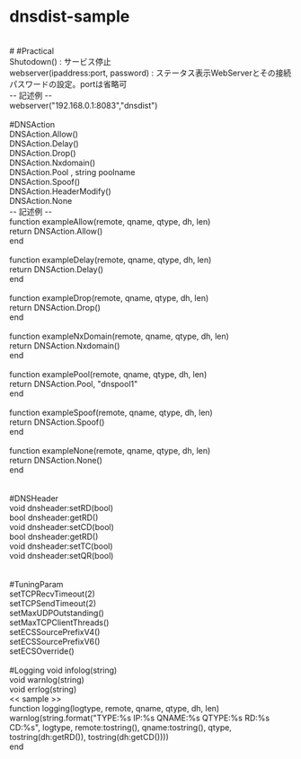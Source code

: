 # dnsdist-sample
<br>
#
#Practical<br>
Shutodown() : サービス停止<br>
webserver(ipaddress:port, password) : ステータス表示WebServerとその接続パスワードの設定。portは省略可<br>
-- 記述例 --<br>
webserver("192.168.0.1:8083","dnsdist")<br>
<br>
#DNSAction<br>
DNSAction.Allow()<br>
DNSAction.Delay()<br>
DNSAction.Drop()<br>
DNSAction.Nxdomain()<br>
DNSAction.Pool , string poolname<br>
DNSAction.Spoof()<br>
DNSAction.HeaderModify()<br>
DNSAction.None<br>
-- 記述例 --<br>
function exampleAllow(remote, qname, qtype, dh, len)<br>
        return DNSAction.Allow()<br>
end<br>
<br>
function exampleDelay(remote, qname, qtype, dh, len)<br>
        return DNSAction.Delay()<br>
end<br>
<br>
function exampleDrop(remote, qname, qtype, dh, len)<br>
        return DNSAction.Drop()<br>
end<br>
<br>
function exampleNxDomain(remote, qname, qtype, dh, len)<br>
        return DNSAction.Nxdomain()<br>
end<br>
<br>
function examplePool(remote, qname, qtype, dh, len)<br>
        return DNSAction.Pool, "dnspool1"<br>
end<br>
<br>
function exampleSpoof(remote, qname, qtype, dh, len)<br>
        return DNSAction.Spoof()<br>
end<br>
<br>
function exampleNone(remote, qname, qtype, dh, len)<br>
        return DNSAction.None()<br>
end<br>
<br>
<br>
#DNSHeader<br>
void dnsheader:setRD(bool)<br>
bool dnsheader:getRD()<br>
void dnsheader:setCD(bool)<br>
bool dnsheader:getRD()<br>
void dnsheader:setTC(bool)<br>
void dnsheader:setQR(bool)<br>
<br>
<br>
#TuningParam<br>
setTCPRecvTimeout(2)<br>
setTCPSendTimeout(2)<br>
setMaxUDPOutstanding()<br>
setMaxTCPClientThreads()<br>
setECSSourcePrefixV4()<br>
setECSSourcePrefixV6()<br>
setECSOverride()<br>
<br>
#Logging
void infolog(string)<br>
void warnlog(string)<br>
void errlog(string)<br>
<< sample >><br>
function logging(logtype, remote, qname, qtype, dh, len)<br>
        warnlog(string.format("TYPE:%s IP:%s QNAME:%s QTYPE:%s RD:%s CD:%s", logtype, remote:tostring(), qname:tostring(), qtype, tostring(dh:getRD()), tostring(dh:getCD())))<br>
end<br>
<br>
